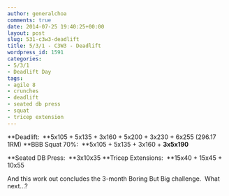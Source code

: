 ```yaml
---
author: generalchoa
comments: true
date: 2014-07-25 19:40:25+00:00
layout: post
slug: 531-c3w3-deadlift
title: 5/3/1 - C3W3 - Deadlift
wordpress_id: 1591
categories:
- 5/3/1
- Deadlift Day
tags:
- agile 8
- crunches
- deadlift
- seated db press
- squat
- tricep extension
---
```


**Deadlift:  **5x105 + 5x135 + 3x160 + 5x200 + 3x230 + 6x255 (296.17 1RM)
**BBB Squat 70%:  **5x105 + 5x135 + 3x160 + **3x5x190**

**Seated DB Press:  **3x10x35
**Tricep Extensions:  **15x40 + 15x45 + 10x55

And this work out concludes the 3-month Boring But Big challenge.  What next...?
